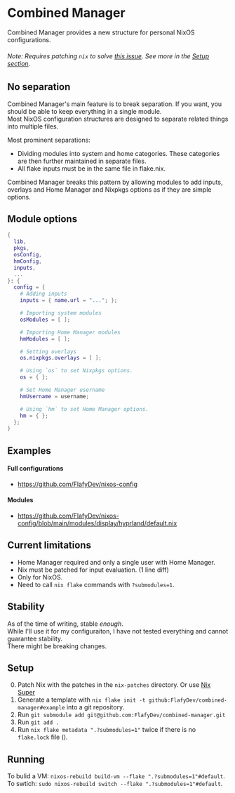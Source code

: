 # Combined Manager
Combined Manager provides a new structure for personal NixOS configurations.
###### Note: Requires patching `nix` to solve [this issue](https://github.com/NixOS/nix/issues/3966). See more in the [Setup section](#setup).

## No separation
Combined Manager's main feature is to break separation. If you want, you should be able to keep everything in a single module.  
Most NixOS configuration structures are designed to separate related things into multiple files.  

Most prominent separations:  
- Dividing modules into system and home categories. These categories are then further maintained in separate files.
- All flake inputs must be in the same file in flake.nix.

Combined Manager breaks this pattern by allowing modules to add inputs, overlays and Home Manager and Nixpkgs options as if they are simple options.

## Module options
```nix
{
  lib,
  pkgs,
  osConfig,
  hmConfig,
  inputs,
  ...
}: {
  config = {
    # Adding inputs
    inputs = { name.url = "..."; };

    # Importing system modules
    osModules = [ ];

    # Importing Home Manager modules
    hmModules = [ ];

    # Setting overlays
    os.nixpkgs.overlays = [ ];

    # Using `os` to set Nixpkgs options.
    os = { };

    # Set Home Manager username
    hmUsername = username;

    # Using `hm` to set Home Manager options.
    hm = { };
  };
}
```

## Examples
#### Full configurations
- https://github.com/FlafyDev/nixos-config
#### Modules
- https://github.com/FlafyDev/nixos-config/blob/main/modules/display/hyprland/default.nix


## Current limitations
- Home Manager required and only a single user with Home Manager.
- Nix must be patched for input evaluation. (1 line diff)
- Only for NixOS.
- Need to call `nix flake` commands with `?submodules=1`.

## Stability
As of the time of writing, stable _enough_.  
While I'll use it for my configuraiton, I have not tested everything and cannot guarantee stability.  
There might be breaking changes.

## Setup
0. Patch Nix with the patches in the `nix-patches` directory. Or use [Nix Super](https://git.privatevoid.net/max/nix-super)
1. Generate a template with `nix flake init -t github:FlafyDev/combined-manager#example` into a git repository.
2. Run `git submodule add git@github.com:FlafyDev/combined-manager.git`
3. Run `git add .`
4. Run `nix flake metadata ".?submodules=1"` twice if there is no `flake.lock` file ().

## Running
To bulid a VM: `nixos-rebuild build-vm --flake ".?submodules=1"#default`.
To swtich: `sudo nixos-rebuild switch --flake ".?submodules=1"#default`.
